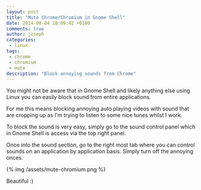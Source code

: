 ```yaml
---
layout: post
title: "Mute Chrome/Chromium in Gnome Shell"
date: 2014-08-04 10:09:42 +0100
comments: true
author: joseph
categories: 
 - linux
tags: 
 - chrome
 - chromium
 - mute
description: "Block annoying sounds from Chrome"
---
```

You might not be aware that in Gnome Shell and likely anything else using Linux you can easily block sound from entire applications.

For me this means blocking annoying auto playing videos with sound that are cropping up as I'm trying to listen to some nice tunes whilst I work.

To block the sound is very easy, simply go to the sound control panel which in Gnome Shell is access via the top right panel. 

Once into the sound section, go to the right most tab where you can control sounds on an application by application basis. Simply turn off the annoying onces. 

{% img /assets/mute-chromium.png %}

Beautiful :)
